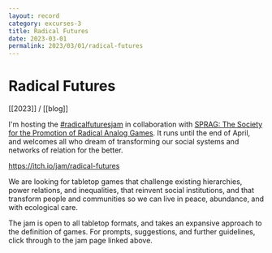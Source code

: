 ```yaml
---
layout: record
category: excurses-3
title: Radical Futures
date: 2023-03-01
permalink: 2023/03/01/radical-futures
---
```


# Radical Futures

[[2023]] / [[blog]]

I'm hosting the [#radicalfuturesjam](https://twitter.com/hashtag/radicalfuturesjam) in collaboration with [SPRAG: The Society for the Promotion of Radical Analog Games](https://reimaginingvalue.ca/sprag/). It runs until the end of April, and welcomes all who dream of transforming our social systems and networks of relation for the better.

<https://itch.io/jam/radical-futures>

We are looking for tabletop games that challenge existing hierarchies, power relations, and inequalities, that reinvent social institutions, and that transform people and communities so we can live in peace, abundance, and with ecological care.

The jam is open to all tabletop formats, and takes an expansive approach to the definition of games. For prompts, suggestions, and further guidelines, click through to the jam page linked above.
